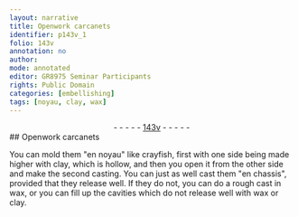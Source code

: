 ```yaml
---
layout: narrative
title: Openwork carcanets
identifier: p143v_1
folio: 143v
annotation: no
author:
mode: annotated
editor: GR8975 Seminar Participants
rights: Public Domain
categories: [embellishing]
tags: [noyau, clay, wax]
---
```


 <div class="folio" align="center">- - - - - <a href="http://gallica.bnf.fr/ark:/12148/btv1b10500001g/f292.image" target="_blank">143v</a> - - - - - </div> 
## Openwork carcanets 

  <span class="activity"></span> 
 You can mold them "en <span class="material">noyau</span>" like <span class="animal">crayfish</span>, first with one side being made higher with <span class="material">clay</span>, which is hollow, and then you open it from the other side and make the second casting. You can just as well cast them "en chassis", provided that they release well. If they do not, you can do a rough cast in <span class="material">wax</span>, or you can fill up the cavities which do not release well with <span class="material">wax</span> or <span class="material">clay</span>. 
 